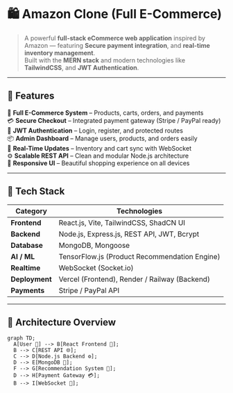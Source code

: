 # 🛍️ Amazon Clone (Full E-Commerce)

> A powerful **full-stack eCommerce web application** inspired by Amazon — featuring **Secure payment integration**, and **real-time inventory management**.  
> Built with the **MERN stack** and modern technologies like **TailwindCSS**, and **JWT Authentication**.

---

## 🚀 Features

🛒 **Full E-Commerce System** – Products, carts, orders, and payments  
💳 **Secure Checkout** – Integrated payment gateway (Stripe / PayPal ready)  
🔐 **JWT Authentication** – Login, register, and protected routes  
📦 **Admin Dashboard** – Manage users, products, and orders easily  
💬 **Real-Time Updates** – Inventory and cart sync with WebSocket  
⚙️ **Scalable REST API** – Clean and modular Node.js architecture  
📱 **Responsive UI** – Beautiful shopping experience on all devices  

---

## 🧠 Tech Stack

| Category | Technologies |
|-----------|--------------|
| **Frontend** | React.js, Vite, TailwindCSS, ShadCN UI |
| **Backend** | Node.js, Express.js, REST API, JWT, Bcrypt |
| **Database** | MongoDB, Mongoose |
| **AI / ML** | TensorFlow.js (Product Recommendation Engine) |
| **Realtime** | WebSocket (Socket.io) |
| **Deployment** | Vercel (Frontend), Render / Railway (Backend) |
| **Payments** | Stripe / PayPal API |

---

## 🧩 Architecture Overview

```mermaid
graph TD;
  A[User 👤] --> B[React Frontend 🎨];
  B --> C[REST API 🌐];
  C --> D[Node.js Backend ⚙️];
  D --> E[MongoDB 💾];
  F --> G[Recommendation System 🧠];
  D --> H[Payment Gateway 💳];
  B --> I[WebSocket 🔄];
